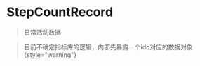 <show-structure depth="2"/>

# StepCountRecord

> 日常活动数据

> 目前不确定指标库的逻辑，内部先暴露一个ido对应的数据对象
> {style="warning"}